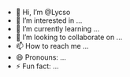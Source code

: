- 👋 Hi, I’m @Lycso
- 👀 I’m interested in ...
- 🌱 I’m currently learning ...
- 💞️ I’m looking to collaborate on ...
- 📫 How to reach me ...
- 😄 Pronouns: ...
- ⚡ Fun fact: ...

<!---
Lycso/Lycso is a ✨ special ✨ repository because its `README.md` (this file) appears on your GitHub profile.
You can click the Preview link to take a look at your changes.
--->
